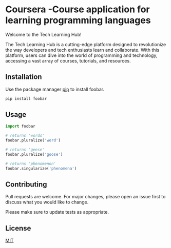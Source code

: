 # Coursera -Course application for learning programming languages

Welcome to the Tech Learning Hub!

The Tech Learning Hub is a cutting-edge platform designed to revolutionize the way developers and tech enthusiasts learn and collaborate. With this platform, users can dive into the world of programming and technology, accessing a vast array of courses, tutorials, and resources.


## Installation

Use the package manager [pip](https://pip.pypa.io/en/stable/) to install foobar.

```bash
pip install foobar
```

## Usage

```python
import foobar

# returns 'words'
foobar.pluralize('word')

# returns 'geese'
foobar.pluralize('goose')

# returns 'phenomenon'
foobar.singularize('phenomena')
```

## Contributing

Pull requests are welcome. For major changes, please open an issue first
to discuss what you would like to change.

Please make sure to update tests as appropriate.

## License

[MIT](https://choosealicense.com/licenses/mit/)
